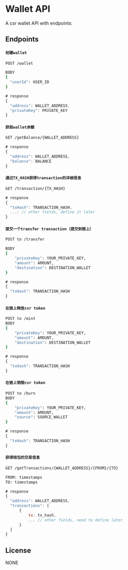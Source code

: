 # Wallet API

A csr wallet API with endpoints:

## Endpoints

#### `创建wallet`

```sh
POST /wallet

BODY
{
  "userId": USER_ID
}
```

```js
# response
{
  "address": WALLET_ADDRESS,
  "privateKey": PRIVATE_KEY
}
```

#### `获取wallet余额`

```sh
GET /getBalance/{WALLET_ADDRESS}
```

```js
# response
{
  "address": WALLET_ADDRESS,
  "balance": BALANCE
}
```

#### `通过TX_HASH获得transaction的详细信息`

```sh
GET /transaction/{TX_HASH}
```

```js
# response
{
  "txHash": TRANSACTION_HASH,
  ...: // other fields, define it later
}
```

#### `提交一个transfer transaction（提交到链上）`

```sh
POST to /transfer

BODY
{
	"privateKey": YOUR_PRIVATE_KEY,
	"amount": AMOUNT,
	"destination": DESTINATION_WALLET
}
```

```js
# response
{
  "txHash": TRANSACTION_HASH
}
```

#### `在链上释放csr token`

```sh
POST to /mint
BODY
{
	"privateKey": YOUR_PRIVATE_KEY,
	"amount": AMOUNT,
	"destination": DESTINATION_WALLET
}
```

```js
# response
{
  "txHash": TRANSACTION_HASH
}
```

#### `在链上销毁csr token`

```sh
POST to /burn
BODY
{
	"privateKey": YOUR_PRIVATE_KEY,
	"amount": AMOUNT,
	"source": SOURCE_WALLET
}
```

```js
# response
{
  "txHash": TRANSACTION_HASH
}
```


#### `获得钱包的交易信息`

```sh
GET /getTransactions/{WALLET_ADDRESS}/{FROM}/{TO}

FROM: timestamps
TO: timestamps
```

```js
# response
{
  "address": WALLET_ADDRESS,
  "transactions": [
      {
          tx: tx_hash,
          ... // other fields, need to define later
      }
  ]
}
```

## License

NONE